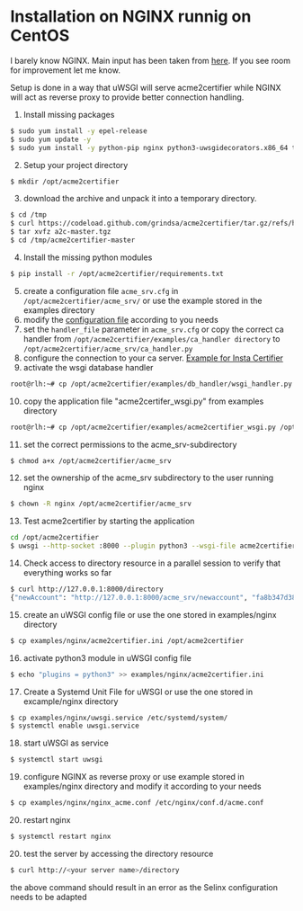 <!-- markdownlint-disable  MD013 MD014 MD029 -->
<!-- wiki-title Installation on NGINX runnig on CentOS -->
# Installation on NGINX runnig on CentOS

I barely know NGINX. Main input has been taken from [here](https://hostpresto.com/community/tutorials/how-to-serve-python-apps-using-uwsgi-and-nginx-on-centos-7/). If you see room for improvement let me know.

Setup is done in a way that uWSGI will serve acme2certifier while NGINX will act as reverse proxy to provide better connection handling.

1. Install missing packages

```bash
$ sudo yum install -y epel-release
$ sudo yum update -y
$ sudo yum install -y python-pip nginx python3-uwsgidecorators.x86_64 tar uwsgi-plugin-python3 policycoreutils-python-utils
```

2. Setup your project directory

```bash
$ mkdir /opt/acme2certifier
```

3. download the archive and unpack it into a temporary directory.

```bash
$ cd /tmp
$ curl https://codeload.github.com/grindsa/acme2certifier/tar.gz/refs/heads/master -o a2c-master.tgz
$ tar xvfz a2c-master.tgz
$ cd /tmp/acme2certifier-master
```

4. Install the missing python modules

```bash
$ pip install -r /opt/acme2certifier/requirements.txt
```

5. create a configuration file `acme_srv.cfg` in `/opt/acme2certifier/acme_srv/` or use the example stored in the examples directory
6. modify the [configuration file](acme_srv.md) according to you needs
7. set the `handler_file` parameter in `acme_srv.cfg` or copy the correct ca handler from `/opt/acme2certifier/examples/ca_handler directory` to `/opt/acme2certifier/acme_srv/ca_handler.py`
8. configure the connection to your ca server. [Example for Insta Certifier](certifier.md)
9. activate the wsgi database handler

```bash
root@rlh:~# cp /opt/acme2certifier/examples/db_handler/wsgi_handler.py /opt/acme2certifier/acme_srv/db_handler.py
```

10. copy the application file "acme2certifer_wsgi.py" from examples directory

```bash
root@rlh:~# cp /opt/acme2certifier/examples/acme2certifier_wsgi.py /opt/acme2certifier/
```

11. set the correct permissions to the acme_srv-subdirectory

```bash
$ chmod a+x /opt/acme2certifier/acme_srv
```

12. set the ownership of the acme_srv subdirectory to the user running nginx

```bash
$ chown -R nginx /opt/acme2certifier/acme_srv
```

13. Test acme2certifier by starting the application

```bash
cd /opt/acme2certifier
$ uwsgi --http-socket :8000 --plugin python3 --wsgi-file acme2certifier_wsgi.py

```

14. Check access to directory resource in a parallel session to verify that everything works so far

```bash
$ curl http://127.0.0.1:8000/directory
{"newAccount": "http://127.0.0.1:8000/acme_srv/newaccount", "fa8b347d3849421ebc4b234205418805": "https://community.letsencrypt.org/t/adding-random-entries-to-the-directory/33417", "keyChange": "http://127.0.0.1:8000/acme_srv/key-change", "newNonce": "http://127.0.0.1:8000/acme_srv/newnonce", "meta": {"home": "https://github.com/grindsa/acme2certifier", "author": "grindsa <grindelsack@gmail.com>"}, "newOrder": "http://127.0.0.1:8000/acme_srv/neworders", "revokeCert": "http://127.0.0.1:8000/acme_srv/revokecert"}$
```

15. create an uWSGI config file or use the one stored in examples/nginx directory

```bash
$ cp examples/nginx/acme2certifier.ini /opt/acme2certifier
```

16. activate python3 module in uWSGI config file

```bash
$ echo "plugins = python3" >> examples/nginx/acme2certifier.ini
```

17. Create a Systemd Unit File for uWSGI or use the one stored in excample/nginx directory

```bash
$ cp examples/nginx/uwsgi.service /etc/systemd/system/
$ systemctl enable uwsgi.service
```

18. start uWSGI as service

```bash
$ systemctl start uwsgi
```

19. configure NGINX as reverse proxy or use example stored in examples/nginx directory and modify it according to your needs

```bash
$ cp examples/nginx/nginx_acme.conf /etc/nginx/conf.d/acme.conf
```

20. restart nginx

```bash
$ systemctl restart nginx
```

20. test the server by accessing the directory resource

```bash
$ curl http://<your server name>/directory
```

the above command should result in an error as the Selinx configuration needs to be adapted